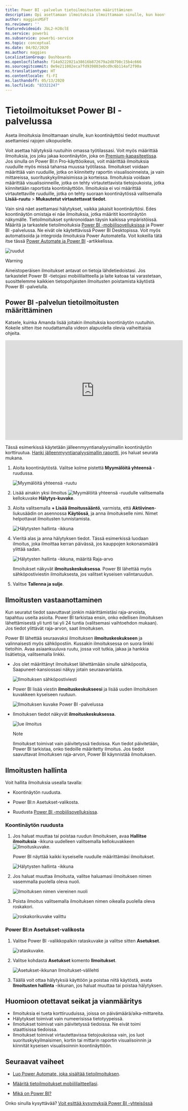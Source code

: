 ```yaml
---
title: Power BI -palvelun tietoilmoitusten määrittäminen
description: Opi asettamaan ilmoituksia ilmoittamaan sinulle, kun koontinäyttösi tiedot muuttuvat Microsoft Power BI -palvelussa asettamiesi rajojen ulkopuolelle.
author: maggiesMSFT
ms.reviewer: ''
featuredvideoid: JbL2-HJ8clE
ms.service: powerbi
ms.subservice: powerbi-service
ms.topic: conceptual
ms.date: 04/02/2020
ms.author: maggies
LocalizationGroup: Dashboards
ms.openlocfilehash: f14a9222021a38616b872679a2d8798c15b4c666
ms.sourcegitcommit: 0e9e211082eca7fd939803e0cd9c6b114af2f90a
ms.translationtype: HT
ms.contentlocale: fi-FI
ms.lasthandoff: 05/13/2020
ms.locfileid: "83321247"
---
```

# <a name="data-alerts-in-the-power-bi-service"></a>Tietoilmoitukset Power BI -palvelussa

Aseta ilmoituksia ilmoittamaan sinulle, kun koontinäyttösi tiedot muuttuvat asettamiesi rajojen ulkopuolelle.

Voit asettaa hälytyksiä ruutuihin omassa työtilassasi. Voit myös määrittää ilmoituksia, jos joku jakaa koontinäytön, joka on [Premium-kapasiteetissa](../admin/service-premium-what-is.md). Jos sinulla on Power BI:n Pro-käyttöoikeus, voit määrittää ilmoituksia ruuduille myös missä tahansa muussa työtilassa. Ilmoitukset voidaan määrittää vain ruuduille, jotka on kiinnitetty raportin visualisoinneista, ja vain mittareissa, suorituskykyilmaisimissa ja korteissa. Ilmoituksia voidaan määrittää visualisoinneille, jotka on tehty virtautettavista tietojoukoista, jotka kiinnitetään raportista koontinäyttöön. Ilmoituksia ei voi määrittää virtautettaville ruuduille, jotka on tehty suoraan koontinäytössä valitsemalla **Lisää-ruutu** > **Mukautetut virtautettavat tiedot**.

Vain sinä näet asettamasi hälytykset, vaikka jakaisit koontinäyttösi. Edes koontinäytön omistaja ei näe ilmoituksia, jotka määritit koontinäytön näkymälle. Tietoilmoitukset synkronoidaan täysin kaikissa ympäristöissä. Määritä ja tarkastele tietoilmoituksia [Power BI -mobiilisovelluksissa](../consumer/mobile/mobile-set-data-alerts-in-the-mobile-apps.md) ja Power BI -palvelussa. Ne eivät ole käytettävissä Power BI Desktopissa. Voit myös automatisoida ja integroida ilmoituksia Power Automatella. Voit kokeilla tätä itse tässä [Power Automate ja Power BI](../collaborate-share/service-flow-integration.md) -artikkelissa.

![ruudut](media/service-set-data-alerts/powerbi-alert-types-new.png)

> [!WARNING]
> Aineistoperäisen ilmoitukset antavat on tietoja lähdetiedoistasi. Jos tarkastelet Power BI -tietojasi mobiililaitteella ja laite katoaa tai varastetaan, suosittelemme kaikkien tietopohjaisten ilmoitusten poistamista käytöstä Power BI -palvelulla.

## <a name="set-data-alerts-in-the-power-bi-service"></a>Power BI -palvelun tietoilmoitusten määrittäminen

Katsele, kuinka Amanda lisää joitakin ilmoituksia koontinäytön ruutuihin. Kokeile sitten itse noudattamalla videon alapuolella olevia vaiheittaisia ohjeita.

<iframe width="560" height="315" src="https://www.youtube.com/embed/JbL2-HJ8clE" frameborder="0" allowfullscreen></iframe>

Tässä esimerkissä käytetään jälleenmyyntianalyysimallin koontinäytön korttiruutua. [Hanki jälleenmyyntianalyysimallin raportti](sample-retail-analysis.md#get-the-content-pack-for-this-sample), jos haluat seurata mukana.

1. Aloita koontinäytöstä. Valitse kolme pistettä **Myymälöitä yhteensä** -ruudussa.

   ![Myymälöitä yhteensä -ruutu](media/service-set-data-alerts/powerbi-card.png)

1. Lisää ainakin yksi ilmoitus ![Myymälöitä yhteensä](media/service-set-data-alerts/power-bi-bell-icon.png) -ruudulle valitsemalla kellokuvake **Hälytys-kuvake**.

1. Aloita valitsemalla **+ Lisää ilmoitussääntö**, varmista, että **Aktiivinen**-liukusäädin on asennossa **Käytössä**, ja anna ilmoitukselle nimi. Nimet helpottavat ilmoitusten tunnistamista.

   ![Hälytysten hallinta -ikkuna](media/service-set-data-alerts/powerbi-alert-title.png)

1. Vieritä alas ja anna hälytyksen tiedot.  Tässä esimerkissä luodaan ilmoitus, joka ilmoittaa kerran päivässä, jos kauppojen kokonaismäärä ylittää sadan.

   ![Hälytysten hallinta -ikkuna, määritä Raja-arvo](media/service-set-data-alerts/power-bi-set-alert-details.png)

    Ilmoitukset näkyvät **ilmoituskeskuksessa**. Power BI lähettää myös sähköpostiviestin ilmoituksesta, jos valitset kyseisen valintaruudun.

1. Valitse **Tallenna ja sulje**.

## <a name="receiving-alerts"></a>Ilmoitusten vastaanottaminen

Kun seuratut tiedot saavuttavat jonkin määrittämistäsi raja-arvoista, tapahtuu useita asioita. Power BI tarkistaa ensin, onko edellisen ilmoituksen lähettämisestä yli tunti tai yli 24 tuntia (valitsemasi vaihtoehdon mukaan). Jos tiedot ylittävät raja-arvon, saat ilmoituksen.

Power BI lähettää seuraavaksi ilmoituksen **ilmoituskeskukseen** ja valinnaisesti myös sähköpostiin. Kussakin ilmoituksessa on suora linkki tietoihin. Avaa asiaankuuluva ruutu, jossa voit tutkia, jakaa ja hankkia lisätietoja, valitsemalla linkki.  

* Jos olet määrittänyt ilmoitukset lähettämään sinulle sähköpostia, Saapuneet-kansiossasi näkyy jotain seuraavanlaista.

   ![Ilmoituksen sähköpostiviesti](media/service-set-data-alerts/powerbi-alerts-email.png)

* Power BI lisää viestin **ilmoituskeskukseesi** ja lisää uuden ilmoituksen kuvakkeen kyseiseen ruutuun.

   ![Ilmoituksen kuvake Power BI -palvelussa](media/service-set-data-alerts/powerbi-alert-notifications.png)

* Ilmoituksen tiedot näkyvät **ilmoituskeskuksessa**.

    ![lue ilmoitus](media/service-set-data-alerts/powerbi-alert-notification.png)

   > [!NOTE]
   > Ilmoitukset toimivat vain päivitetyssä tiedoissa. Kun tiedot päivitetään, Power BI tarkistaa, onko tiedoille määritetty ilmoitus. Jos tiedot saavuttavat ilmoituksen raja-arvon, Power BI käynnistää ilmoituksen.

## <a name="managing-alerts"></a>Ilmoitusten hallinta

Voit hallita ilmoituksia usealla tavalla:

* Koontinäytön ruudusta.

* Power BI:n Asetukset-valikosta.

* Ruudusta [Power BI -mobiilisovelluksissa](../consumer/mobile/mobile-set-data-alerts-in-the-mobile-apps.md).

### <a name="from-the-dashboard-tile"></a>Koontinäytön ruudusta

1. Jos haluat muuttaa tai poistaa ruudun ilmoituksen, avaa **Hallitse ilmoituksia** -ikkuna uudelleen valitsemalla kellokuvakkeen ![Ilmoituskuvake](media/service-set-data-alerts/power-bi-bell-icon.png).

    Power BI näyttää kaikki kyseiselle ruudulle määrittämäsi ilmoitukset.

    ![Hälytysten hallinta -ikkuna](media/service-set-data-alerts/powerbi-see-alerts.png)

1. Jos haluat muuttaa ilmoitusta, valitse haluamasi ilmoituksen nimen vasemmalla puolella oleva nuoli.

    ![ilmoituksen nimen viereinen nuoli](media/service-set-data-alerts/powerbi-see-alerts-arrow.png)

1. Poista ilmoitus valitsemalla ilmoituksen nimen oikealla puolella oleva roskakori.

      ![roskakorikuvake valittu](media/service-set-data-alerts/powerbi-see-alerts-delete.png)

### <a name="from-the-power-bi-settings-menu"></a>Power BI:n Asetukset-valikosta

1. Valitse Power BI -valikkopalkin rataskuvake ja valitse sitten **Asetukset**.

    ![rataskuvake](media/service-set-data-alerts/powerbi-gear-icon.png).

1. Valitse kohdasta **Asetukset** komento **Ilmoitukset**.

    ![Asetukset-ikkunan Ilmoitukset-välilehti](media/service-set-data-alerts/powerbi-alert-settings.png)

1. Täällä voit ottaa hälytyksiä käyttöön ja poistaa niitä käytöstä, avata **Ilmoitusten hallinta** -ikkunan, jos haluat muuttaa tai poistaa hälytyksen.

## <a name="considerations-and-troubleshooting"></a>Huomioon otettavat seikat ja vianmääritys

* Ilmoituksia ei tueta korttiruuduissa, joissa on päivämäärä/aika-mittareita.
* Hälytykset toimivat vain numeerisissa tietotyypeissä.
* Ilmoitukset toimivat vain päivitetyssä tiedoissa. Ne eivät toimi staattisissa tiedoissa.
* Ilmoitukset toimivat virtautettavissa tietojoukoissa vain, jos luot suorituskykyilmaisimen, kortin tai mittarin raportin visualisoinnin ja kiinnität kyseisen visualisoinnin koontinäyttöön.


## <a name="next-steps"></a>Seuraavat vaiheet

* [Luo Power Automate, joka sisältää tietoilmoituksen](../collaborate-share/service-flow-integration.md).

* [Määritä tietoilmoitukset mobiililaitteellasi](../consumer/mobile/mobile-set-data-alerts-in-the-mobile-apps.md).

* [Mikä on Power BI?](../fundamentals/power-bi-overview.md)

Onko sinulla kysyttävää? [Voit esittää kysymyksiä Power BI -yhteisössä](https://community.powerbi.com/)
